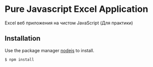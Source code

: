 # Pure Javascript Excel Application

Excel веб приложения на чистом JavaScript (Для практики)

## Installation

Use the package manager [nodejs](https://nodejs.org/en/download/) to install.

```bash
$ npm install
```
